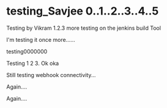 # testing_Savjee 0..1..2..3..4..5
Testing by Vikram 1.2.3
more testing on the jenkins build Tool


I'm testing it once more......


testing0000000

Testing 1 2 3. Ok oka


Still testing webhook connectivity...

Again....


Again....

